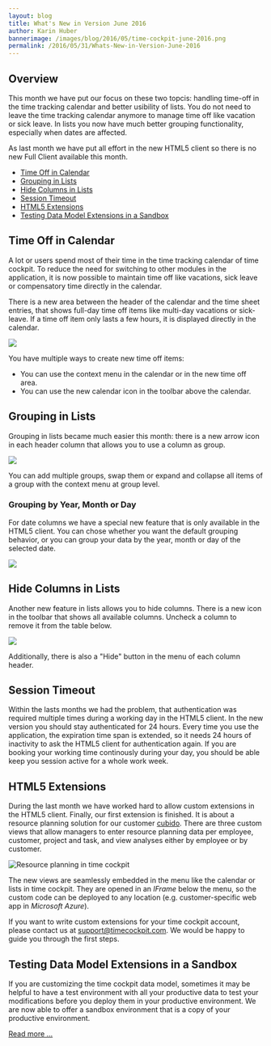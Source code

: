 ```yaml
---
layout: blog
title: What's New in Version June 2016
author: Karin Huber
bannerimage: /images/blog/2016/05/time-cockpit-june-2016.png
permalink: /2016/05/31/Whats-New-in-Version-June-2016
---
```


<h2 xmlns="http://www.w3.org/1999/xhtml">Overview</h2><p xmlns="http://www.w3.org/1999/xhtml">This month we have put our focus on these two topcis: handling time-off in the time tracking calendar and better usibility of lists. You do not need to leave the time tracking calendar anymore to manage time off like vacation or sick leave. In lists you now have much better grouping functionality, especially when dates are affected.</p><p xmlns="http://www.w3.org/1999/xhtml">As last month we have put all effort in the new HTML5 client so there is no new Full Client available this month.<br /></p><ul xmlns="http://www.w3.org/1999/xhtml">
  <li>
    <a href="#timeoff">Time Off in Calendar</a>
  </li>
  <li>
    <a href="#grouping">Grouping in Lists</a>
  </li>
  <li>
    <a href="#hidecolumns">Hide Columns in Lists</a>
  </li>
  <li>
    <a href="#sessiontimeout">Session Timeout</a>
  </li>
  <li>
    <a href="#extensions">HTML5 Extensions</a>
  </li>
  <li>
    <a href="#sandbox">Testing Data Model Extensions in a Sandbox</a>
  </li>
</ul><h2 xmlns="http://www.w3.org/1999/xhtml">
  <a name="timeoff" id="timeoff" class="mce-item-anchor"></a>Time Off in Calendar</h2><p xmlns="http://www.w3.org/1999/xhtml">A lot or users spend most of their time in the time tracking calendar of time cockpit. To reduce the need for switching to other modules in the application, it is now possible to maintain time off like vacations, sick leave or compensatory time directly in the calendar.</p><p xmlns="http://www.w3.org/1999/xhtml">There is a new area between the header of the calendar and the time sheet entries, that shows full-day time off items like multi-day vacations or sick-leave. If a time off item only lasts a few hours, it is displayed directly in the calendar.<br /></p><p xmlns="http://www.w3.org/1999/xhtml">
  <img src="{{site.baseurl}}/images/blog/2016/05/time-off-in-calendar.png" />
</p><p xmlns="http://www.w3.org/1999/xhtml">You have multiple ways to create new time off items:</p><ul xmlns="http://www.w3.org/1999/xhtml">
  <li>You can use the context menu in the calendar or in the new time off area.</li>
  <li>You can use the new calendar icon in the toolbar above the calendar.</li>
</ul><h2 xmlns="http://www.w3.org/1999/xhtml">
  <a name="grouping" id="grouping" class="mce-item-anchor"></a>Grouping in Lists</h2><p xmlns="http://www.w3.org/1999/xhtml">Grouping in lists became much easier this month: there is a new arrow icon in each header column that allows you to use a column as group.</p><p xmlns="http://www.w3.org/1999/xhtml">
  <img src="{{site.baseurl}}/images/blog/2016/05/grouping-in-lists.gif" />
</p><p xmlns="http://www.w3.org/1999/xhtml">You can add multiple groups, swap them or expand and collapse all items of a group with the context menu at group level.</p><h3 xmlns="http://www.w3.org/1999/xhtml">Grouping by Year, Month or Day</h3><p xmlns="http://www.w3.org/1999/xhtml">For date columns we have a special new feature that is only available in the HTML5 client. You can chose whether you want the default grouping behavior, or you can group your data by the year, month or day of the selected date.</p><p xmlns="http://www.w3.org/1999/xhtml">
  <img src="{{site.baseurl}}/images/blog/2016/05/group-by-month.png" />
</p><h2 xmlns="http://www.w3.org/1999/xhtml">
  <a name="hidecolumns" id="hidecolumns" class="mce-item-anchor"></a>Hide Columns in Lists</h2><p xmlns="http://www.w3.org/1999/xhtml">Another new feature in lists allows you to hide columns. There is a new icon in the toolbar that shows all available columns. Uncheck a column to remove it from the table below.<br /></p><p xmlns="http://www.w3.org/1999/xhtml">
  <img src="{{site.baseurl}}/images/blog/2016/05/hide-columns.png" />
</p><p xmlns="http://www.w3.org/1999/xhtml">Additionally, there is also a "Hide" button in the menu of each column header.</p><h2 xmlns="http://www.w3.org/1999/xhtml">
  <a name="sessiontimeout" id="sessiontimeout" class="mce-item-anchor"></a>Session Timeout</h2><p xmlns="http://www.w3.org/1999/xhtml">Within the lasts months we had the problem, that authentication was required multiple times during a working day in the HTML5 client. In the new version you should stay authenticated for 24 hours. Every time you use the application, the expiration time span is extended, so it needs 24 hours of inactivity to ask the HTML5 client for authentication again. If you are booking your working time continously during your day, you should be able keep you session active for a whole work week.<br /></p><h2 xmlns="http://www.w3.org/1999/xhtml">
  <a name="extensions" id="extensions" class="mce-item-anchor"></a>HTML5 Extensions</h2><p xmlns="http://www.w3.org/1999/xhtml">During the last month we have worked hard to allow custom extensions in the HTML5 client. Finally, our first extension is finished. It is about a resource planning solution for our customer <a href="http://www.cubido.at/" title="cubido" target="_blank">cubido</a>. There are three custom views that allow managers to enter resource planning data per employee, customer, project and task, and view analyses either by employee or by customer.</p><p xmlns="http://www.w3.org/1999/xhtml">
  <img title="Resource planning in time cockpit" src="{{site.baseurl}}/images/blog/2016/05/resource-planning-data-entry.png" />
</p><p xmlns="http://www.w3.org/1999/xhtml">The new views are seamlessly embedded in the menu like the calendar or lists in time cockpit. They are opened in an <em>IFrame</em> below the menu, so the custom code can be deployed to any location (e.g. customer-specific web app in <em>Microsoft Azure</em>).</p><p class="showcase" xmlns="http://www.w3.org/1999/xhtml">If you want to write custom extensions for your time cockpit account, please contact us at <a href="mailto:support@timecockpit.com">support@timecockpit.com</a>. We would be happy to guide you through the first steps.</p><h2 xmlns="http://www.w3.org/1999/xhtml">
  <a name="sandbox" id="sandbox" class="mce-item-anchor"></a>Testing Data Model Extensions in a Sandbox</h2><p xmlns="http://www.w3.org/1999/xhtml">If you are customizing the time cockpit data model, sometimes it may be helpful to have a test environment with all your productive data to test your modifications before you deploy them in your productive environment. We are now able to offer a sandbox environment that is a copy of your productive environment.<br /></p><p xmlns="http://www.w3.org/1999/xhtml">
  <a href="~/blog/2016/05/27/Playing-in-the-Sandbox" title="Sandbox environment">Read more ...</a>
</p>